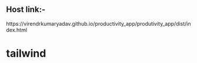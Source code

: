 <h2>Host link:-</h2> https://virendrkumaryadav.github.io/productivity_app/produtivity_app/dist/index.html

# tailwind
